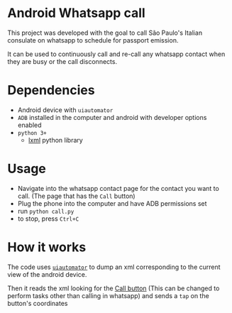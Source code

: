 Android Whatsapp call
=====================

This project was developed with the goal to call São Paulo's Italian consulate on whatsapp to schedule for passport emission.

It can be used to continuously call and re-call any whatsapp contact when they are busy or the call disconnects.

Dependencies
============

- Android device with `uiautomator`
- `ADB` installed in the computer and android with developer options enabled
- `python 3+`
  * [lxml](https://lxml.de/) python library

Usage
=====

- Navigate into the whatsapp contact page for the contact you want to call. (The page that has the `Call` button)
- Plug the phone into the computer and have ADB permissions set
- run `python call.py`
- to stop, press `Ctrl+C`

How it works
============

The code uses [`uiautomator`](https://stuff.mit.edu/afs/sipb/project/android/docs/tools/help/uiautomator/index.html) to dump an xml corresponding to the current view of the android device.

Then it reads the xml looking for the [Call button](call.py:28) (This can be changed to perform tasks other than calling in whatsapp) and sends a `tap` on the button's coordinates
